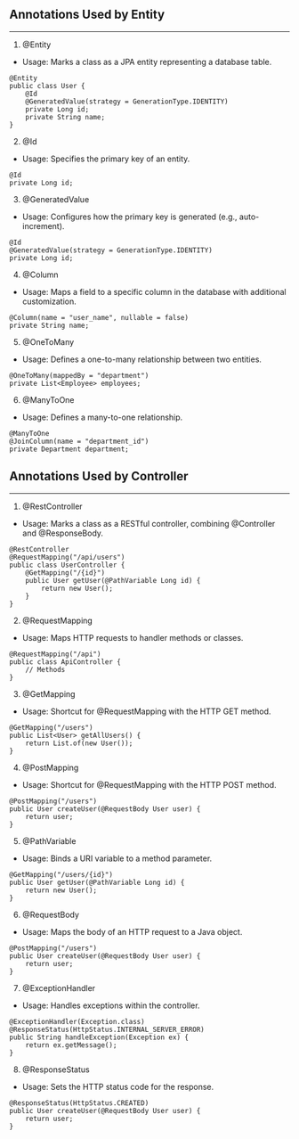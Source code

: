 ## Annotations Used by Entity

---

1. @Entity
- Usage: Marks a class as a JPA entity representing a database table.
```
@Entity
public class User {
    @Id
    @GeneratedValue(strategy = GenerationType.IDENTITY)
    private Long id;
    private String name;
}
```

2. @Id
- Usage: Specifies the primary key of an entity.
```
@Id
private Long id;
```

3. @GeneratedValue
- Usage: Configures how the primary key is generated (e.g., auto-increment).
```
@Id
@GeneratedValue(strategy = GenerationType.IDENTITY)
private Long id;
```

4. @Column
- Usage: Maps a field to a specific column in the database with additional customization.
```
@Column(name = "user_name", nullable = false)
private String name;
```

5. @OneToMany
- Usage: Defines a one-to-many relationship between two entities.
```
@OneToMany(mappedBy = "department")
private List<Employee> employees;
```

6. @ManyToOne
- Usage: Defines a many-to-one relationship.
```
@ManyToOne
@JoinColumn(name = "department_id")
private Department department;
```

## Annotations Used by Controller

---

1. @RestController
- Usage: Marks a class as a RESTful controller, combining @Controller and @ResponseBody.
```
@RestController
@RequestMapping("/api/users")
public class UserController {
    @GetMapping("/{id}")
    public User getUser(@PathVariable Long id) {
        return new User();
    }
}
```

2. @RequestMapping
- Usage: Maps HTTP requests to handler methods or classes.
```
@RequestMapping("/api")
public class ApiController {
    // Methods
}
```

3. @GetMapping
- Usage: Shortcut for @RequestMapping with the HTTP GET method.
```
@GetMapping("/users")
public List<User> getAllUsers() {
    return List.of(new User());
}
```

4. @PostMapping
- Usage: Shortcut for @RequestMapping with the HTTP POST method.
```
@PostMapping("/users")
public User createUser(@RequestBody User user) {
    return user;
}
```

5. @PathVariable
- Usage: Binds a URI variable to a method parameter.
```
@GetMapping("/users/{id}")
public User getUser(@PathVariable Long id) {
    return new User();
}
```

6. @RequestBody
- Usage: Maps the body of an HTTP request to a Java object.
```
@PostMapping("/users")
public User createUser(@RequestBody User user) {
    return user;
}
```

7. @ExceptionHandler
- Usage: Handles exceptions within the controller.
```
@ExceptionHandler(Exception.class)
@ResponseStatus(HttpStatus.INTERNAL_SERVER_ERROR)
public String handleException(Exception ex) {
    return ex.getMessage();
}
```

8. @ResponseStatus
- Usage: Sets the HTTP status code for the response.
```
@ResponseStatus(HttpStatus.CREATED)
public User createUser(@RequestBody User user) {
    return user;
}
```